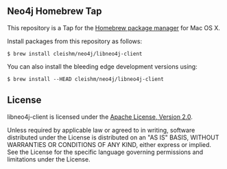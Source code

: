 Neo4j Homebrew Tap
------------------

This repository is a Tap for the [Homebrew package manager](http://brew.sh/) for Mac OS X.

Install packages from this repository as follows:

```console
$ brew install cleishm/neo4j/libneo4j-client
```

You can also install the bleeding edge development versions using:

```console
$ brew install --HEAD cleishm/neo4j/libneo4j-client
```

License
-------

libneo4j-client is licensed under the [Apache License, Version 2.0](
http://www.apache.org/licenses/LICENSE-2.0).

Unless required by applicable law or agreed to in writing, software distributed
under the License is distributed on an "AS IS" BASIS, WITHOUT WARRANTIES OR
CONDITIONS OF ANY KIND, either express or implied.  See the License for the
specific language governing permissions and limitations under the License.
